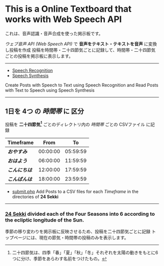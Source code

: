 # This is a Online Textboard that works with Web Speech API
これは、音声認識・音声合成を使った掲示板です。

*ウェブ音声 API (Web Speech API)* で **音声をテキスト・テキストを音声** に変換し投稿を作成
投稿を時間帯・二十四節気ごとに記録して、時間帯・二十四節気ごとの投稿を掲示板に表示します。

***

* [Speech Recognition](js/recognition.html)
* [Speech Synthesis](js/synthesis.html)

Create Posts with Speech to Text using Speech Recognition
and Read Posts with Text to Speech using Speech Synthesis

---

## 1日を 4つ の *時間帯* に 区分
投稿を **二十四節気[^1]** ごとのディレクトリ内の *時間帯* ごとの CSVファイル に記録

| Timeframe  |   From   |    To    |
|:-----------|:--------:|:--------:|
| ***おやすみ***   | 00:00:00 | 05:59:59 |
| ***おはよう***   | 06:00:00 | 11:59:59 |
| ***こんにちは*** | 12:00:00 | 17:59:59 |
| ***こんばんは*** | 18:00:00 | 23:59:59 |

* [submit.php](submit.php)
Add Posts to a CSV files for each *Timeframe* in the directories of **24 Sekki**

***

### [24 Sekki](all/index.php) divided each of the Four Seasons into 6 according to the ecliptic longitude of the Sun.

季節の移り変わりを掲示板に反映させるため、投稿を二十四節気ごとに記録
トップページには、現在の節気・時間帯の投稿のみを表示します。

[^1]:二十四節気は、四季「春」「夏」「秋」「冬」それぞれを太陽の動きをもとに6つに分け、季節をあらわす名前をつけたもの。
